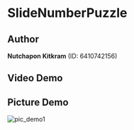 # SlideNumberPuzzle

## Author
  **Nutchapon Kitkram** (ID: 6410742156)

## Video Demo

## Picture Demo
![pic_demo1](https://github.com/BigbossNutchapon/SlideNumberPuzzle/assets/88434297/57abcfd1-1b69-4419-8034-3370797077c4)
